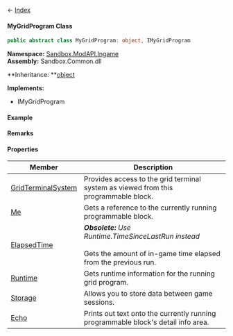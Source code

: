 ← [Index](Api-Index)

#### MyGridProgram Class

```csharp
public abstract class MyGridProgram: object, IMyGridProgram
```

**Namespace:** [Sandbox.ModAPI.Ingame](Sandbox.ModAPI.Ingame)  
**Assembly:** Sandbox.Common.dll

**Inheritance: **[object](System.Object)

**Implements:**  
* IMyGridProgram

#### Example

#### Remarks

#### Properties

|Member|Description|
|---|---|
|[GridTerminalSystem](Sandbox.ModAPI.Ingame.MyGridProgram.GridTerminalSystem)|Provides access to the grid terminal system as viewed from this programmable block.|
|[Me](Sandbox.ModAPI.Ingame.MyGridProgram.Me)|Gets a reference to the currently running programmable block.|
|[ElapsedTime](Sandbox.ModAPI.Ingame.MyGridProgram.ElapsedTime)|_**Obsolete:** Use Runtime.TimeSinceLastRun instead_<br /><br />Gets the amount of in-game time elapsed from the previous run.|
|[Runtime](Sandbox.ModAPI.Ingame.MyGridProgram.Runtime)|Gets runtime information for the running grid program.|
|[Storage](Sandbox.ModAPI.Ingame.MyGridProgram.Storage)|Allows you to store data between game sessions.|
|[Echo](Sandbox.ModAPI.Ingame.MyGridProgram.Echo)|Prints out text onto the currently running programmable block's detail info area.|

